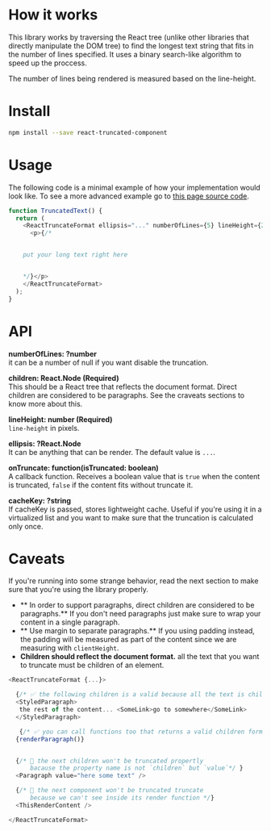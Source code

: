 # How it works

This library works by traversing the React tree (unlike other libraries that directly manipulate the DOM tree) to find the longest text string that fits in the number of lines specified. It uses a binary search-like algorithm to speed up the proccess.

The number of lines being rendered is measured based on the line-height.

# Install

```bash
npm install --save react-truncated-component
```

# Usage

The following code is a minimal example of how your implementation would look like. To see a more advanced example go to [this page source code](https://github.com/juangl/react-truncated-component/blob/master/website/pages/index/liveResult.js).

```javascript
function TruncatedText() {
  return (
    <ReactTruncateFormat ellipsis="..." numberOfLines={5} lineHeight={23}>
      <p>{/*


    put your long text right here


    */}</p>
    </ReactTruncateFormat>
  );
}
```

# API

**numberOfLines: ?number**<br />
it can be a number of null if you want disable the truncation.

**children: React.Node (Required)**<br />
This should be a React tree that reflects the document format. Direct children are considered to be paragraphs. See the craveats sections to know more about this.

**lineHeight: number (Required)**<br />
`line-height` in pixels.

**ellipsis: ?React.Node**<br />
It can be anything that can be render. The default value is `...`.

**onTruncate: function(isTruncated: boolean)**<br />
A callback function. Receives a boolean value that is `true` when the content is truncated, `false` if the content fits without truncate it.

**cacheKey: ?string**<br />
If cacheKey is passed, stores lightweight cache. Useful if you're using it in a virtualized list and you want to make sure that the truncation is calculated only once.

# Caveats

If you're running into some strange behavior, read the next section to make sure that you're using the library properly.

- ** In order to support paragraphs, direct children are considered to be paragraphs.** If you don't need paragraphs just make sure to wrap your content in a single paragraph.
- ** Use margin to separate paragraphs.** If you using padding instead, the padding will be measured as part of the content since we are measuring with `clientHeight`.
- **Children should reflect the document format.** all the text that you want to truncate must be children of an element.

```javascript
<ReactTruncateFormat {...}>

  {/* ✅ the following children is a valid because all the text is children of an element */}
  <StyledParagraph>
   the rest of the content... <SomeLink>go to somewhere</SomeLink>
  </StyledParagraph>

   {/* ✅ you can call functions too that returns a valid children format*/}
  {renderParagraph()}


  {/* 🚫 the next children won't be truncated propertly
      bacause the property name is not `children` but `value`*/ }
  <Paragraph value="here some text" />

  {/* 🚫 the next component won't be truncated truncate
      because we can't see inside its render function */}
  <ThisRenderContent />

</ReactTruncateFormat>
```
